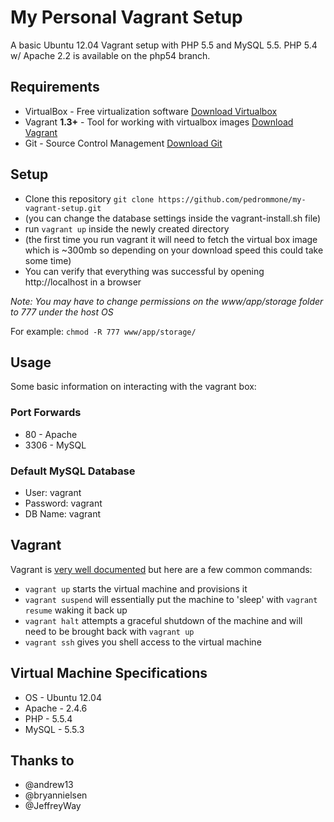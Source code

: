 # My Personal Vagrant Setup

A basic Ubuntu 12.04 Vagrant setup with PHP 5.5 and MySQL 5.5.
PHP 5.4 w/ Apache 2.2 is available on the php54 branch.

## Requirements

* VirtualBox - Free virtualization software [Download Virtualbox](https://www.virtualbox.org/wiki/Downloads)
* Vagrant **1.3+** - Tool for working with virtualbox images [Download Vagrant](https://www.vagrantup.com)
* Git - Source Control Management [Download Git](http://git-scm.com/downloads)

## Setup

* Clone this repository `git clone https://github.com/pedrommone/my-vagrant-setup.git`
* (you can change the database settings inside the vagrant-install.sh file)
* run `vagrant up` inside the newly created directory
* (the first time you run vagrant it will need to fetch the virtual box image which is ~300mb so depending on your download speed this could take some time)
* You can verify that everything was successful by opening http://localhost in a browser

*Note: You may have to change permissions on the www/app/storage folder to 777 under the host OS* 

For example: `chmod -R 777 www/app/storage/`

## Usage

Some basic information on interacting with the vagrant box:

### Port Forwards

* 80 - Apache
* 3306 - MySQL

### Default MySQL Database

* User: vagrant
* Password: vagrant
* DB Name: vagrant

## Vagrant

Vagrant is [very well documented](http://vagrantup.com/v1/docs/index.html) but here are a few common commands:

* `vagrant up` starts the virtual machine and provisions it
* `vagrant suspend` will essentially put the machine to 'sleep' with `vagrant resume` waking it back up
* `vagrant halt` attempts a graceful shutdown of the machine and will need to be brought back with `vagrant up`
* `vagrant ssh` gives you shell access to the virtual machine

## Virtual Machine Specifications

* OS     - Ubuntu 12.04
* Apache - 2.4.6
* PHP    - 5.5.4
* MySQL  - 5.5.3

## Thanks to

* @andrew13
* @bryannielsen
* @JeffreyWay

